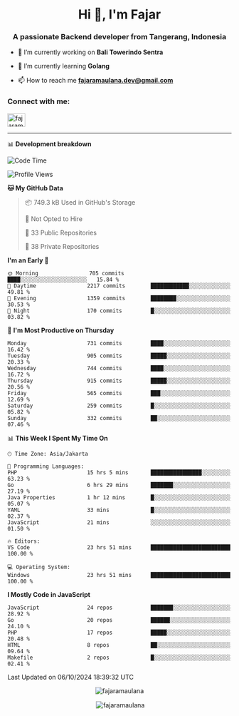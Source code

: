 <h1 align="center">Hi 👋, I'm Fajar</h1>
<h3 align="center">A passionate Backend developer from Tangerang, Indonesia</h3>

<!-- <p align="left"> <img src="https://komarev.com/ghpvc/?username=fajaramaulana&label=Profile%20views&color=0e75b6&style=flat" alt="fajaramaulana" /> </p> -->

- 🔭 I’m currently working on **Bali Towerindo Sentra**

- 🌱 I’m currently learning **Golang**

- 📫 How to reach me **fajaramaulana.dev@gmail.com**

<h3 align="left">Connect with me:</h3>
<p align="left">
<a href="https://linkedin.com/in/fajar-agus-maulana-73533a180/" target="blank"><img align="center" src="https://raw.githubusercontent.com/rahuldkjain/github-profile-readme-generator/master/src/images/icons/Social/linked-in-alt.svg" alt="fajaramaulana" height="30" width="40" /></a>
</p>

-------

📊 **Development breakdown**
<!--START_SECTION:waka-->
![Code Time](http://img.shields.io/badge/Code%20Time-2%2C316%20hrs%2043%20mins-blue)

![Profile Views](http://img.shields.io/badge/Profile%20Views-0-blue)

**🐱 My GitHub Data** 

> 📦 749.3 kB Used in GitHub's Storage 
 > 
> 🚫 Not Opted to Hire
 > 
> 📜 33 Public Repositories 
 > 
> 🔑 38 Private Repositories 
 > 
**I'm an Early 🐤** 

```text
🌞 Morning                705 commits         ████░░░░░░░░░░░░░░░░░░░░░   15.84 % 
🌆 Daytime                2217 commits        ████████████░░░░░░░░░░░░░   49.81 % 
🌃 Evening                1359 commits        ████████░░░░░░░░░░░░░░░░░   30.53 % 
🌙 Night                  170 commits         █░░░░░░░░░░░░░░░░░░░░░░░░   03.82 % 
```
📅 **I'm Most Productive on Thursday** 

```text
Monday                   731 commits         ████░░░░░░░░░░░░░░░░░░░░░   16.42 % 
Tuesday                  905 commits         █████░░░░░░░░░░░░░░░░░░░░   20.33 % 
Wednesday                744 commits         ████░░░░░░░░░░░░░░░░░░░░░   16.72 % 
Thursday                 915 commits         █████░░░░░░░░░░░░░░░░░░░░   20.56 % 
Friday                   565 commits         ███░░░░░░░░░░░░░░░░░░░░░░   12.69 % 
Saturday                 259 commits         █░░░░░░░░░░░░░░░░░░░░░░░░   05.82 % 
Sunday                   332 commits         ██░░░░░░░░░░░░░░░░░░░░░░░   07.46 % 
```


📊 **This Week I Spent My Time On** 

```text
🕑︎ Time Zone: Asia/Jakarta

💬 Programming Languages: 
PHP                      15 hrs 5 mins       ████████████████░░░░░░░░░   63.23 % 
Go                       6 hrs 29 mins       ███████░░░░░░░░░░░░░░░░░░   27.19 % 
Java Properties          1 hr 12 mins        █░░░░░░░░░░░░░░░░░░░░░░░░   05.07 % 
YAML                     33 mins             █░░░░░░░░░░░░░░░░░░░░░░░░   02.37 % 
JavaScript               21 mins             ░░░░░░░░░░░░░░░░░░░░░░░░░   01.50 % 

🔥 Editors: 
VS Code                  23 hrs 51 mins      █████████████████████████   100.00 % 

💻 Operating System: 
Windows                  23 hrs 51 mins      █████████████████████████   100.00 % 
```

**I Mostly Code in JavaScript** 

```text
JavaScript               24 repos            ███████░░░░░░░░░░░░░░░░░░   28.92 % 
Go                       20 repos            ██████░░░░░░░░░░░░░░░░░░░   24.10 % 
PHP                      17 repos            █████░░░░░░░░░░░░░░░░░░░░   20.48 % 
HTML                     8 repos             ██░░░░░░░░░░░░░░░░░░░░░░░   09.64 % 
Makefile                 2 repos             █░░░░░░░░░░░░░░░░░░░░░░░░   02.41 % 
```




 Last Updated on 06/10/2024 18:39:32 UTC
<!--END_SECTION:waka-->
<p align="center"><img align="center" src="https://github-readme-stats.vercel.app/api/top-langs?username=fajaramaulana&show_icons=true&locale=en&layout=compact" alt="fajaramaulana" /></p>

<p align="center">&nbsp;<img align="center" src="https://github-readme-stats.vercel.app/api?username=fajaramaulana&show_icons=true&locale=en" alt="fajaramaulana" /></p>
